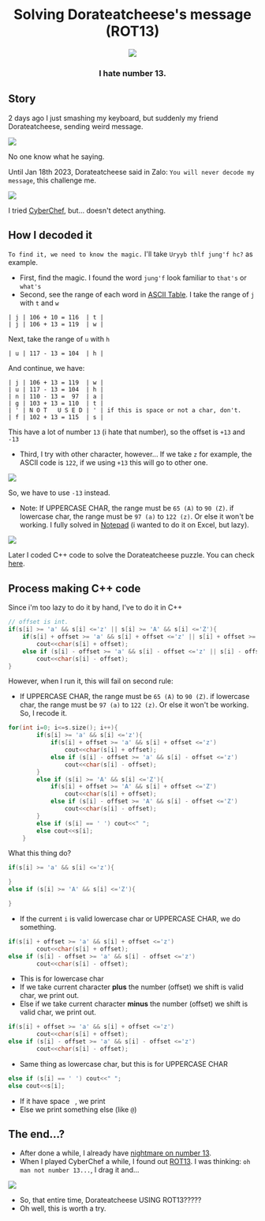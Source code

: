 <h1 align="center">
Solving Dorateatcheese's message (ROT13)
</h1>

<p align="center"> 
  <kbd>
<img src="https://media.discordapp.net/attachments/948882537554518019/1065127498611970129/image.png">
  </kbd>
</p>

<h3 align="center">
I hate number 13.
</h3>

## Story
2 days ago I just smashing my keyboard, but suddenly my friend Dorateatcheese, sending weird message.

<p align="left"> 
  <kbd>
<img src="https://media.discordapp.net/attachments/910881423471312896/1065129643251871836/image.png">
  </kbd>
</p>

No one know what he saying.

Until Jan 18th 2023, Dorateatcheese said in Zalo: `You will never decode my message`, this challenge me.

<p align="left"> 
  <kbd>
<img src="https://cdn.discordapp.com/attachments/910881423471312896/1065130636496609300/e1c65a48ed5a36046f4b.jpg">
  </kbd>
</p>

I tried [CyberChef](https://gchq.github.io/CyberChef), but... doesn't detect anything.

## How I decoded it
`To find it, we need to know the magic.`
I'll take `Uryyb thlf jung'f hc?` as example.
* First, find the magic. I found the word `jung'f` look familiar to `that's` or `what's`
* Second, see the range of each word in [ASCII Table](https://www.rapidtables.com/code/text/ascii-table.html).
I take the range of `j` with `t` and `w`

```
| j | 106 + 10 = 116  | t |
| j | 106 + 13 = 119  | w |
```

Next, take the range of `u` with `h`

```
| u | 117 - 13 = 104  | h |
```

And continue, we have:

```
| j | 106 + 13 = 119  | w |
| u | 117 - 13 = 104  | h |
| n | 110 - 13 =  97  | a |
| g | 103 + 13 = 110  | t |
| ' | N O T   U S E D | ' | if this is space or not a char, don't.
| f | 102 + 13 = 115  | s |
```

This have a lot of number `13` (i hate that number), so the offset is `+13` and `-13`
* Third, I try with other character, however...
If we take `z` for example, the ASCII code is `122`, if we using `+13` this will go to other one.

<p align="left"> 
  <kbd>
<img src="https://user-images.githubusercontent.com/75790567/213096815-68a8a29d-5b22-4283-a0f9-073f736c43bc.png">
  </kbd>
</p>

So, we have to use `-13` instead.
* Note: If UPPERCASE CHAR, the range must be `65 (A)` to `90 (Z)`. if lowercase char, the range must be `97 (a)` to `122 (z)`. Or else it won't be working.
I fully solved in [Notepad](https://github.com/Bang1338/solving-dorateatcheese-message-rot13/blob/main/solving%20rats%20puzzle.txt) (i wanted to do it on Excel, but lazy).

<p align="left"> 
  <kbd>
<img src="https://user-images.githubusercontent.com/75790567/213097537-1361c222-daa9-426d-b603-151b6fb998da.png">
  </kbd>
</p>

Later I coded C++ code to solve the Dorateatcheese puzzle. You can check [here](https://github.com/Bang1338/solving-dorateatcheese-message-rot13/blob/main/main.cpp).

## Process making C++ code
Since i'm too lazy to do it by hand, I've to do it in C++

```cpp
// offset is int.
if(s[i] >= 'a' && s[i] <='z' || s[i] >= 'A' && s[i] <='Z'){
    if(s[i] + offset >= 'a' && s[i] + offset <='z' || s[i] + offset >= 'A' && s[i] + offset <='Z')
        cout<<char(s[i] + offset);
    else if (s[i] - offset >= 'a' && s[i] - offset <='z' || s[i] - offset >= 'A' && s[i] - offset <='Z')
        cout<<char(s[i] - offset);
}
```

However, when I run it, this will fail on second rule: 
* If UPPERCASE CHAR, the range must be `65 (A)` to `90 (Z)`. if lowercase char, the range must be `97 (a)` to `122 (z)`. Or else it won't be working.
So, I recode it.

```cpp
for(int i=0; i<=s.size(); i++){
        if(s[i] >= 'a' && s[i] <='z'){
            if(s[i] + offset >= 'a' && s[i] + offset <='z')
                cout<<char(s[i] + offset);
            else if (s[i] - offset >= 'a' && s[i] - offset <='z')
                cout<<char(s[i] - offset);
        }
        else if (s[i] >= 'A' && s[i] <='Z'){
            if(s[i] + offset >= 'A' && s[i] + offset <='Z')
                cout<<char(s[i] + offset);
            else if (s[i] - offset >= 'A' && s[i] - offset <='Z')
                cout<<char(s[i] - offset);
        }
        else if (s[i] == ' ') cout<<" ";
        else cout<<s[i];
    }
```
What this thing do?
```cpp
if(s[i] >= 'a' && s[i] <='z'){

}
else if (s[i] >= 'A' && s[i] <='Z'){

}
```
* If the current `i` is valid lowercase char or UPPERCASE CHAR, we do something.

```cpp
if(s[i] + offset >= 'a' && s[i] + offset <='z')
        cout<<char(s[i] + offset);
else if (s[i] - offset >= 'a' && s[i] - offset <='z')
        cout<<char(s[i] - offset);
```
* This is for lowercase char
* If we take current character __plus__ the number (offset) we shift is valid char, we print out.
* Else if we take current character __minus__ the number (offset) we shift is valid char, we print out.

```cpp
if(s[i] + offset >= 'a' && s[i] + offset <='z')
        cout<<char(s[i] + offset);
else if (s[i] - offset >= 'a' && s[i] - offset <='z')
        cout<<char(s[i] - offset);
```
* Same thing as lowercase char, but this is for UPPERCASE CHAR

```cpp
else if (s[i] == ' ') cout<<" ";
else cout<<s[i];
```
* If it have space ` `, we print ` `
* Else we print something else (like `@`)

## The end...?
* After done a while, I already have [nightmare on number 13](https://en.wikipedia.org/wiki/Triskaidekaphobia).
* When I played CyberChef a while, I found out [ROT13](https://en.wikipedia.org/wiki/ROT13). I was thinking: `oh man not number 13...`, I drag it and...
<p align="left"> 
  <kbd>
<img src="https://user-images.githubusercontent.com/75790567/213098317-e80915f0-23ce-44b8-83b0-0acaa211600a.png">
  </kbd>
</p>

* So, that entire time, Dorateatcheese USING ROT13?????
* Oh well, this is worth a try.
